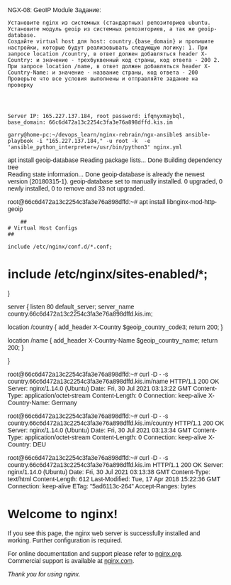 NGX-08: GeoIP Module
Задание:

    Установите nginx из системных (стандартных) репозиториев ubuntu.
    Установите модуль geoip из системных репозиториев, а так же geoip-database.
    Создайте virtual host для host: country.{base_domain} и пропишите настройки, которые будут реализовывать следующую логику: 1. При запросе location /country, в ответ должен добавляться header X-Country: и значение - трехбуквенный код страны, код ответа - 200 2. При запросе location /name, в ответ должен добавляться header X-Country-Name: и значение - название страны, код ответа - 200
    Проверьте что все условия выполнены и отправляйте задание на проверку




    Server IP: 165.227.137.184, root password: ifqnyxmaybql, base_domain: 66c6d472a13c2254c3fa3e76a898dffd.kis.im

    garry@home-pc:~/devops_learn/nginx-rebrain/ngx-ansible$ ansible-playbook -i "165.227.137.184," -u root -k  -e 'ansible_python_interpreter=/usr/bin/python3' nginx.yml






apt install geoip-database
Reading package lists... Done
Building dependency tree       
Reading state information... Done
geoip-database is already the newest version (20180315-1).
geoip-database set to manually installed.
0 upgraded, 0 newly installed, 0 to remove and 33 not upgraded.

root@66c6d472a13c2254c3fa3e76a898dffd:~# apt install libnginx-mod-http-geoip






    	##
	# Virtual Host Configs
	##

	include /etc/nginx/conf.d/*.conf;
#	include /etc/nginx/sites-enabled/*;
}




server {
  listen 80 default_server;
  server_name country.66c6d472a13c2254c3fa3e76a898dffd.kis.im; 

  location /country {
    add_header X-Country $geoip_country_code3;
    return 200;
  }

  location /name {
    add_header X-Country-Name $geoip_country_name;
    return 200;
  }


}




root@66c6d472a13c2254c3fa3e76a898dffd:~# curl -D - -s country.66c6d472a13c2254c3fa3e76a898dffd.kis.im/name
HTTP/1.1 200 OK
Server: nginx/1.14.0 (Ubuntu)
Date: Fri, 30 Jul 2021 03:13:22 GMT
Content-Type: application/octet-stream
Content-Length: 0
Connection: keep-alive
X-Country-Name: Germany

root@66c6d472a13c2254c3fa3e76a898dffd:~# curl -D - -s country.66c6d472a13c2254c3fa3e76a898dffd.kis.im/country
HTTP/1.1 200 OK
Server: nginx/1.14.0 (Ubuntu)
Date: Fri, 30 Jul 2021 03:13:34 GMT
Content-Type: application/octet-stream
Content-Length: 0
Connection: keep-alive
X-Country: DEU

root@66c6d472a13c2254c3fa3e76a898dffd:~# curl -D - -s country.66c6d472a13c2254c3fa3e76a898dffd.kis.im
HTTP/1.1 200 OK
Server: nginx/1.14.0 (Ubuntu)
Date: Fri, 30 Jul 2021 03:13:38 GMT
Content-Type: text/html
Content-Length: 612
Last-Modified: Tue, 17 Apr 2018 15:22:36 GMT
Connection: keep-alive
ETag: "5ad6113c-264"
Accept-Ranges: bytes

<!DOCTYPE html>
<html>
<head>
<title>Welcome to nginx!</title>
<style>
    body {
        width: 35em;
        margin: 0 auto;
        font-family: Tahoma, Verdana, Arial, sans-serif;
    }
</style>
</head>
<body>
<h1>Welcome to nginx!</h1>
<p>If you see this page, the nginx web server is successfully installed and
working. Further configuration is required.</p>

<p>For online documentation and support please refer to
<a href="http://nginx.org/">nginx.org</a>.<br/>
Commercial support is available at
<a href="http://nginx.com/">nginx.com</a>.</p>

<p><em>Thank you for using nginx.</em></p>
</body>
</html>